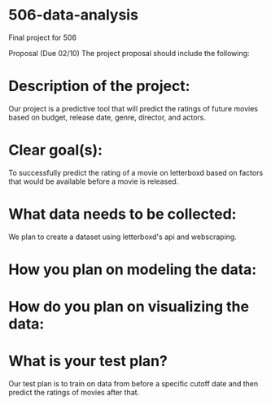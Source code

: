 # 506-data-analysis
Final project for 506


Proposal (Due 02/10)
The project proposal should include the following:

# Description of the project:
Our project is a predictive tool that will predict the ratings of future movies based on budget, release date, genre, director, and actors. 

# Clear goal(s):
To successfully predict the rating of a movie on letterboxd based on factors that would be available before a movie is released.

# What data needs to be collected:
We plan to create a dataset using letterboxd's api and webscraping.

# How you plan on modeling the data: 

# How do you plan on visualizing the data:

# What is your test plan? 
Our test plan is to train on data from before a specific cutoff date and then predict the ratings of movies after that.
